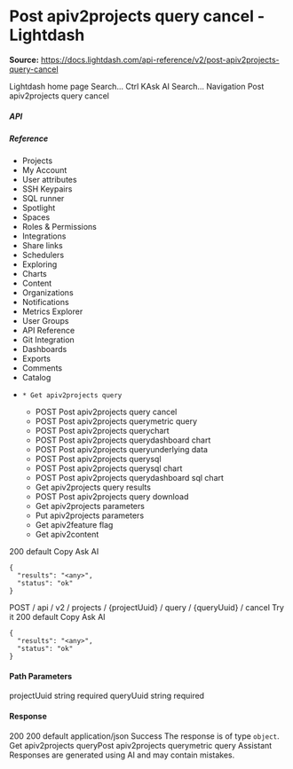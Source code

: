 # Post apiv2projects query cancel - Lightdash

**Source:** https://docs.lightdash.com/api-reference/v2/post-apiv2projects-query-cancel

Lightdash home page
Search...
Ctrl KAsk AI
Search...
Navigation
Post apiv2projects query cancel
##### API


##### Reference
  * Projects
  * My Account
  * User attributes
  * SSH Keypairs
  * SQL runner
  * Spotlight
  * Spaces
  * Roles & Permissions
  * Integrations
  * Share links
  * Schedulers
  * Exploring
  * Charts
  * Content
  * Organizations
  * Notifications
  * Metrics Explorer
  * User Groups
  * API Reference
  * Git Integration
  * Dashboards
  * Exports
  * Comments
  * Catalog
  *     * Get apiv2projects query
    * POST
Post apiv2projects query cancel
    * POST
Post apiv2projects querymetric query
    * POST
Post apiv2projects querychart
    * POST
Post apiv2projects querydashboard chart
    * POST
Post apiv2projects queryunderlying data
    * POST
Post apiv2projects querysql
    * POST
Post apiv2projects querysql chart
    * POST
Post apiv2projects querydashboard sql chart
    * Get apiv2projects query results
    * POST
Post apiv2projects query download
    * Get apiv2projects parameters
    * Put apiv2projects parameters
    * Get apiv2feature flag
    * Get apiv2content


200
default
Copy
Ask AI
```
{
  "results": "<any>",
  "status": "ok"
}
```

POST
/
api
/
v2
/
projects
/
{projectUuid}
/
query
/
{queryUuid}
/
cancel
Try it
200
default
Copy
Ask AI
```
{
  "results": "<any>",
  "status": "ok"
}
```

#### Path Parameters
projectUuid
string
required
queryUuid
string
required
#### Response
200
200 default
application/json
Success
The response is of type `object`.
Get apiv2projects queryPost apiv2projects querymetric query
Assistant
Responses are generated using AI and may contain mistakes.


